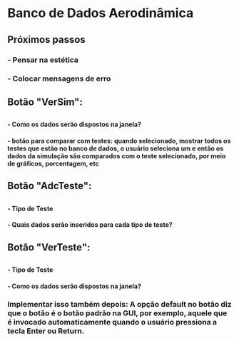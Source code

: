 # Banco de Dados Aerodinâmica

## Próximos passos
### - Pensar na estética 
### - Colocar mensagens de erro

## Botão "VerSim":
##
#### - Como os dados serão dispostos na janela?
#### - botão para comparar com testes: quando selecionado, mostrar todos os testes que estão no banco de dados, o usuário seleciona um e então os dados da simulação são comparados com o teste selecionado, por meio de gráficos, porcentagem, etc

##
## Botão "AdcTeste":
##
#### - Tipo de Teste
#### - Quais dados serão inseridos para cada tipo de teste?
##
## Botão "VerTeste":
##
#### - Tipo de Teste
#### - Como os dados serão dispostos na janela?


### Implementar isso também depois: A opção default no botão diz que o botão é o botão padrão na GUI, por exemplo, aquele que é invocado automaticamente quando o usuário pressiona a tecla Enter ou Return.

